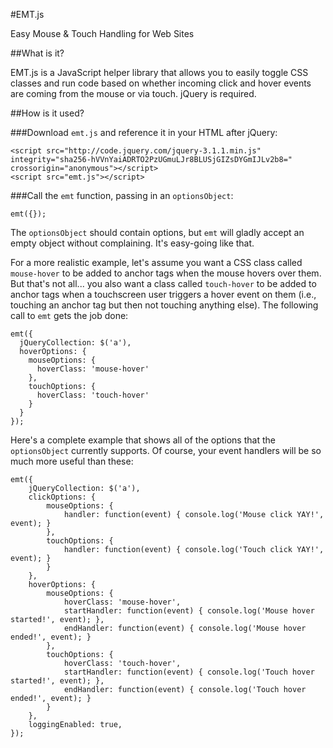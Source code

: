 #EMT.js

Easy Mouse & Touch Handling for Web Sites


##What is it?

EMT.js is a JavaScript helper library that allows you to easily toggle CSS classes and run code based on whether incoming click and hover events are coming from the mouse or via touch. jQuery is required.


##How is it used?

###Download `emt.js` and reference it in your HTML after jQuery:
```
<script src="http://code.jquery.com/jquery-3.1.1.min.js" integrity="sha256-hVVnYaiADRTO2PzUGmuLJr8BLUSjGIZsDYGmIJLv2b8=" crossorigin="anonymous"></script>
<script src="emt.js"></script>
```

###Call the `emt` function, passing in an `optionsObject`:
```
emt({});
```

The `optionsObject` should contain options, but `emt` will gladly accept an empty object without complaining. It's easy-going like that.

For a more realistic example, let's assume you want a CSS class called `mouse-hover` to be added to anchor tags when the mouse hovers over them. But that's not all... you also want a class called `touch-hover` to be added to anchor tags when a touchscreen user triggers a hover event on them (i.e., touching an anchor tag but then not touching anything else). The following call to `emt` gets the job done:

```
emt({
  jQueryCollection: $('a'),
  hoverOptions: {
    mouseOptions: {
      hoverClass: 'mouse-hover'
    },
    touchOptions: {
      hoverClass: 'touch-hover'
    }
  }
});
```

Here's a complete example that shows all of the options that the `optionsObject` currently supports. Of course, your event handlers will be so much more useful than these:
```
emt({
    jQueryCollection: $('a'),
    clickOptions: {
        mouseOptions: {
            handler: function(event) { console.log('Mouse click YAY!', event); }
        },
        touchOptions: {
            handler: function(event) { console.log('Touch click YAY!', event); }
        }
    },
    hoverOptions: {
        mouseOptions: {
            hoverClass: 'mouse-hover',
            startHandler: function(event) { console.log('Mouse hover started!', event); },
            endHandler: function(event) { console.log('Mouse hover ended!', event); }
        },
        touchOptions: {
            hoverClass: 'touch-hover',
            startHandler: function(event) { console.log('Touch hover started!', event); },
            endHandler: function(event) { console.log('Touch hover ended!', event); }
        }
    },
    loggingEnabled: true,
});
```

